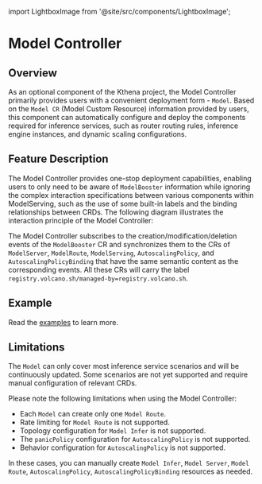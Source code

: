import LightboxImage from '@site/src/components/LightboxImage';

# Model Controller

## Overview

As an optional component of the Kthena project, the Model Controller primarily provides users with a convenient deployment form - `Model`. Based on the `Model CR` (Model Custom Resource) information provided by users, this component can automatically configure and deploy the components required for inference services, such as router routing rules, inference engine instances, and dynamic scaling configurations.

## Feature Description

The Model Controller provides one-stop deployment capabilities, enabling users to only need to be aware of `ModelBooster` information while ignoring the complex interaction specifications between various components within ModelServing, such as the use of some built-in labels and the binding relationships between CRDs. The following diagram illustrates the interaction principle of the Model Controller:

<LightboxImage src="/img/diagrams/architecture/model-controller-architecture.svg" alt="Architecture Overview"></LightboxImage>

<!-- TODO: Update this line after renaming -->
The Model Controller subscribes to the creation/modification/deletion events of the `ModelBooster` CR and synchronizes them to the CRs of `ModelServer`, `ModelRoute`, `ModelServing`, `AutoscalingPolicy`, and `AutoscalingPolicyBinding` that have the same semantic content as the corresponding events. All these CRs will carry the label `registry.volcano.sh/managed-by=registry.volcano.sh`.

## Example

Read the [examples](https://github.com/volcano-sh/kthena/blob/main/examples/model/) to learn more.

## Limitations

The `Model` can only cover most inference service scenarios and will be continuously updated. Some scenarios are not yet supported and require manual configuration of relevant CRDs. 

Please note the following limitations when using the Model Controller:
- Each `Model` can create only one `Model Route`.
- Rate limiting for `Model Route` is not supported.
- Topology configuration for `Model Infer` is not supported.
- The `panicPolicy` configuration for `AutoscalingPolicy` is not supported.
- Behavior configuration for `AutoscalingPolicy` is not supported.

In these cases, you can manually create `Model Infer`, `Model Server`, `Model Route`, `AutoscalingPolicy`, `AutoscalingPolicyBinding` resources as needed.